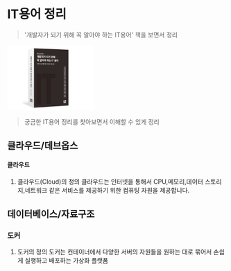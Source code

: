 # IT용어 정리
> '개발자가 되기 위해 꼭 알아야 하는 IT용어' 책을 보면서 정리   

<img src="./images/book1.png" width="200">
          
> 궁금한 IT용어 정리를 찾아보면서 이해할 수 있게 정리

## 클라우드/데브옵스
#### 클라우드
1. 클라우드(Cloud)의 정의
클라우드는 인터넷을 통해서 CPU,메모리,데이터 스토리지,네트워크 같은 서비스를 제공하기 위한 컴퓨팅 자원을 제공합니다. 

## 데이터베이스/자료구조 

### 도커

1. 도커의 정의 
도커는 컨테이너에서 다양한 서버의 자원들을 원하는 대로 묶어서 손쉽게 실행하고 배포하는 가상화 플랫폼
